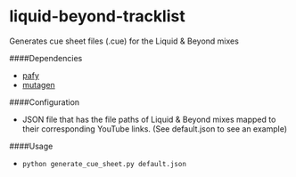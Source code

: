 # liquid-beyond-tracklist
Generates cue sheet files (.cue) for the Liquid &amp; Beyond mixes

####Dependencies
+ [pafy](https://pypi.python.org/pypi/pafy/0.4.2)
+ [mutagen](https://pypi.python.org/pypi/mutagen/1.31)

####Configuration
+ JSON file that has the file paths of Liquid & Beyond mixes mapped to their corresponding YouTube links. (See default.json to see an example)


####Usage
+ `python generate_cue_sheet.py default.json`
